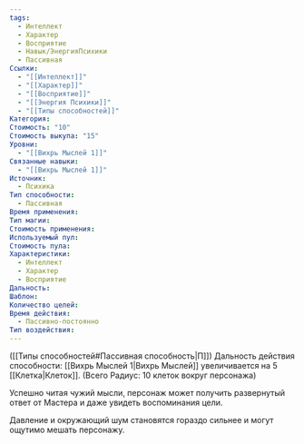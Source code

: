 ```yaml
---
tags:
  - Интеллект
  - Характер
  - Восприятие
  - Навык/ЭнергияПсихики
  - Пассивная
Ссылки:
  - "[[Интеллект]]"
  - "[[Характер]]"
  - "[[Восприятие]]"
  - "[[Энергия Психики]]"
  - "[[Типы способностей]]"
Категория: 
Стоимость: "10"
Стоимость выкупа: "15"
Уровни:
  - "[[Вихрь Мыслей 1]]"
Связанные навыки:
  - "[[Вихрь Мыслей 1]]"
Источник:
  - Психика
Тип способности:
  - Пассивная
Время применения: 
Тип магии: 
Стоимость применения: 
Используемый пул: 
Стоимость пула: 
Характеристики:
  - Интеллект
  - Характер
  - Восприятие
Дальность: 
Шаблон: 
Количество целей: 
Время действия:
  - Пассивно-постоянно
Тип воздействия:
---
```

([[Типы способностей#Пассивная способность|П]]) Дальность действия способности: [[Вихрь Мыслей 1|Вихрь Мыслей]] увеличивается на 5 [[Клетка|Клеток]]. (Всего Радиус: 10 клеток вокруг персонажа)

Успешно читая чужий мысли, персонаж может получить развернутый ответ от Мастера и даже увидеть воспоминания цели. 

Давление и окружающий шум становятся гораздо сильнее и могут ощутимо мешать персонажу. 
